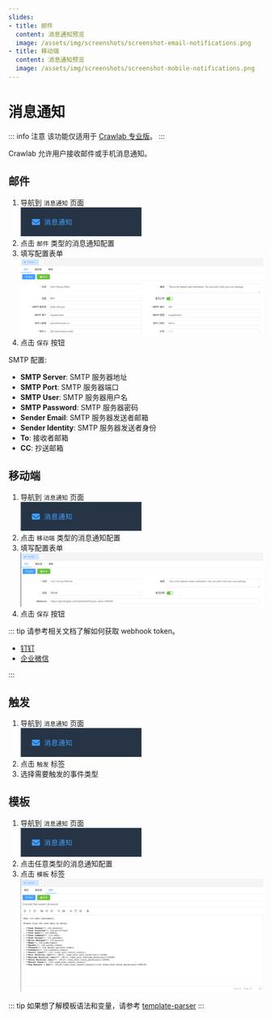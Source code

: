 ```yaml
---
slides:
- title: 邮件
  content: 消息通知预览
  image: /assets/img/screenshots/screenshot-email-notifications.png
- title: 移动端
  content: 消息通知预览
  image: /assets/img/screenshots/screenshot-mobile-notifications.png
---
```


# 消息通知

::: info 注意
该功能仅适用于 [Crawlab 专业版](https://www.crawlab.cn/prices)。
:::

Crawlab 允许用户接收邮件或手机消息通知。

<SlideList :slides="$page.frontmatter.slides"></SlideList>

## 邮件

1. 导航到 `消息通知` 页面 <br>![notifications-menu.png](./img/notification-menu.png)
2. 点击 `邮件` 类型的消息通知配置
3. 填写配置表单 <br>![email-config.png](./img/email-config.png)
4. 点击 `保存` 按钮

SMTP 配置:

- **SMTP Server**: SMTP 服务器地址
- **SMTP Port**: SMTP 服务器端口
- **SMTP User**: SMTP 服务器用户名
- **SMTP Password**: SMTP 服务器密码
- **Sender Email**: SMTP 服务器发送者邮箱
- **Sender Identity**: SMTP 服务器发送者身份
- **To**: 接收者邮箱
- **CC**: 抄送邮箱

## 移动端

1. 导航到 `消息通知` 页面 <br>![notifications-menu.png](./img/notification-menu.png)
2. 点击 `移动端` 类型的消息通知配置
3. 填写配置表单 <br>![mobile-config.png](./img/mobile-config.png)
4. 点击 `保存` 按钮

::: tip
请参考相关文档了解如何获取 webhook token。

- [钉钉](https://open.dingtalk.com/document/robots/custom-robot-access)
- [企业微信](https://developer.work.weixin.qq.com/document/path/91770)

:::

## 触发

1. 导航到 `消息通知` 页面 <br>![notifications-menu.png](./img/notification-menu.png)
2. 点击 `触发` 标签
3. 选择需要触发的事件类型

## 模板

1. 导航到 `消息通知` 页面 <br>![notifications-menu.png](./img/notification-menu.png)
2. 点击任意类型的消息通知配置
3. 点击 `模板` 标签 <br>![template.png](./img/template.png)

::: tip
如果想了解模板语法和变量，请参考 [template-parser](https://github.com/crawlab-team/template-parser)
:::

